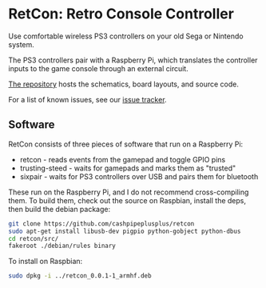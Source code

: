 # RetCon: Retro Console Controller

Use comfortable wireless PS3 controllers on your old Sega or Nintendo system.

The PS3 controllers pair with a Raspberry Pi, which translates the controller
inputs to the game console through an external circuit.

[The repository][] hosts the schematics, board layouts, and source code.

For a list of known issues, see our [issue tracker][].

[The repository]: https://github.com/cashpipeplusplus/retcon
[issue tracker]: https://github.com/cashpipeplusplus/retcon/issues

## Software

RetCon consists of three pieces of software that run on a Raspberry Pi:

 * retcon - reads events from the gamepad and toggle GPIO pins
 * trusting-steed - waits for gamepads and marks them as "trusted"
 * sixpair - waits for PS3 controllers over USB and pairs them for bluetooth

These run on the Raspberry Pi, and I do not recommend cross-compiling them.
To build them, check out the source on Raspbian, install the deps, then build
the debian package:

```sh
git clone https://github.com/cashpipeplusplus/retcon
sudo apt-get install libusb-dev pigpio python-gobject python-dbus
cd retcon/src/
fakeroot ./debian/rules binary
```

To install on Raspbian:

```sh
sudo dpkg -i ../retcon_0.0.1-1_armhf.deb
```
